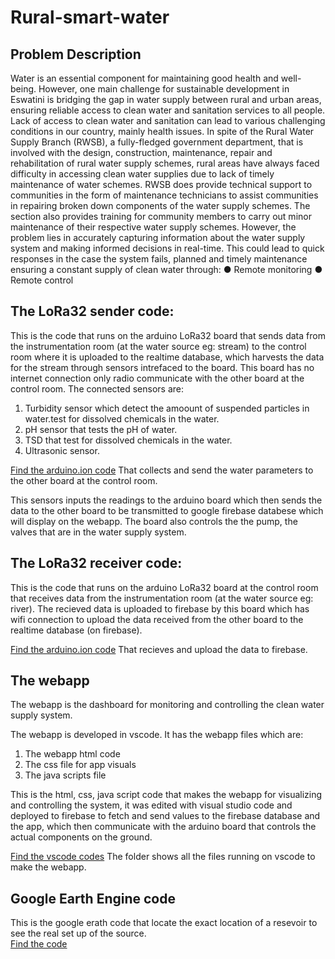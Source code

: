 # Rural-smart-water

## Problem Description
Water is an essential component for maintaining good health and well-being.
However, one main challenge for sustainable development in Eswatini is bridging the
gap in water supply between rural and urban areas, ensuring reliable access to clean
water and sanitation services to all people. Lack of access to clean water and
sanitation can lead to various challenging conditions in our country, mainly health
issues. In spite of the Rural Water Supply Branch (RWSB), a fully-fledged government
department, that is involved with the design, construction, maintenance, repair and
rehabilitation of rural water supply schemes, rural areas have always faced difficulty
in accessing clean water supplies due to lack of timely maintenance of water
schemes. RWSB does provide technical support to communities in the form of
maintenance technicians to assist communities in repairing broken down
components of the water supply schemes. The section also provides training for
community members to carry out minor maintenance of their respective water
supply schemes. However, the problem lies in accurately capturing information
about the water supply system and making informed decisions in real-time. This
could lead to quick responses in the case the system fails, planned and timely
maintenance ensuring a constant supply of clean water through:
● Remote monitoring
● Remote control

## The LoRa32 sender code:
This is the code that runs on the arduino LoRa32 board that sends data from the instrumentation room (at the water source eg: stream) to the control room where it is uploaded to the realtime database, which harvests the data for the stream through sensors intrefaced to the board. This board has no internet connection only radio communicate with the other board at the control room. The connected sensors are:

1. Turbidity sensor which detect the amoount of suspended particles in water.test for dissolved chemicals in the water.
2. pH sensor that tests the pH of water.
3. TSD  that test for dissolved chemicals in the water.
4. Ultrasonic sensor.

[Find the arduino.ion code](https://github.com/minenhledlamini12/Rural-smart-water/tree/main/firebase-rural-smart-water) That collects and send the water parameters to the other board at the control room.

This sensors inputs the readings to the arduino board which then sends the data to the other board to be transmitted to
google firebase databese which will display on the webapp. The board also controls the the pump, the valves that are in the water supply system.

## The LoRa32 receiver code:
This is the code that runs on the arduino LoRa32 board at the control room that receives data from the instrumentation room (at the water source eg: river). The recieved data is uploaded to firebase by this board which has wifi connection to upload the data received from the other board to the realtime database (on firebase). 

[Find the arduino.ion code](https://github.com/minenhledlamini12/Rural-smart-water/tree/main/firebase-rural-smart-water) That recieves and upload the data to firebase.

## The webapp 
The webapp is the dashboard for monitoring and controlling the clean water supply system.

The webapp is developed in vscode. It has the webapp files which are:
1. The webapp html code
2. The css file for app visuals
3. The java scripts file


This is the html, css, java script code that makes the webapp for visualizing and controlling the system, it was edited with visual studio code and deployed to firebase to fetch and send values to the firebase database and the app, which then communicate with the arduino board that controls the actual components on the ground.



[Find the vscode codes](https://github.com/minenhledlamini12/Rural-smart-water/tree/main/firebase-rural-smart-water) The folder shows all the files running on vscode to make the webapp.

## Google Earth Engine code
This is the google erath code that locate the exact location of a resevoir to see the real set up of the source.  
[Find the code](https://github.com/minenhledlamini12/Rural-smart-water/blob/main/rural_smart_water_googleearth.py)


